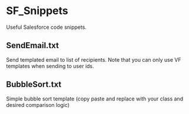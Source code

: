 # SF_Snippets

Useful Salesforce code snippets.

## SendEmail.txt

Send templated email to list of recipients.  Note that you can only use VF templates when sending to user ids.

## BubbleSort.txt

Simple bubble sort template (copy paste and replace with your class and desired comparison logic)
